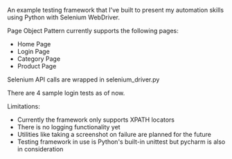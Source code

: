 An example testing framework that I've built to present my automation skills using Python with Selenium WebDriver.

Page Object Pattern currently supports the following pages:
- Home Page
- Login Page
- Category Page
- Product Page

Selenium API calls are wrapped in selenium_driver.py

There are 4 sample login tests as of now.

Limitations:
- Currently the framework only supports XPATH locators
- There is no logging functionality yet
- Utilities like taking a screenshot on failure are planned for the future 
- Testing framework in use is Python's built-in unittest but pycharm is also in consideration
